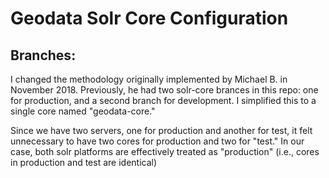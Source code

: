 # Geodata Solr Core Configuration

## Branches:
I changed the methodology originally implemented by Michael B. in November 2018.  Previously, he had two solr-core brances in this repo: one for production, and a second branch for development.  I simplified this to a single core named "geodata-core."

Since we have two servers, one for production and another for test, it felt unnecessary to have two cores for production and two for "test."  In our case, both solr platforms are effectively treated as "production" (i.e., cores in production and test are identical)

